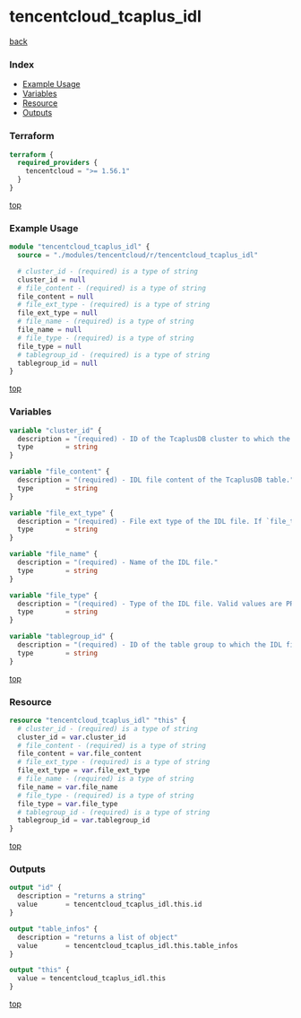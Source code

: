 # tencentcloud_tcaplus_idl

[back](../tencentcloud.md)

### Index

- [Example Usage](#example-usage)
- [Variables](#variables)
- [Resource](#resource)
- [Outputs](#outputs)

### Terraform

```terraform
terraform {
  required_providers {
    tencentcloud = ">= 1.56.1"
  }
}
```

[top](#index)

### Example Usage

```terraform
module "tencentcloud_tcaplus_idl" {
  source = "./modules/tencentcloud/r/tencentcloud_tcaplus_idl"

  # cluster_id - (required) is a type of string
  cluster_id = null
  # file_content - (required) is a type of string
  file_content = null
  # file_ext_type - (required) is a type of string
  file_ext_type = null
  # file_name - (required) is a type of string
  file_name = null
  # file_type - (required) is a type of string
  file_type = null
  # tablegroup_id - (required) is a type of string
  tablegroup_id = null
}
```

[top](#index)

### Variables

```terraform
variable "cluster_id" {
  description = "(required) - ID of the TcaplusDB cluster to which the table group belongs."
  type        = string
}

variable "file_content" {
  description = "(required) - IDL file content of the TcaplusDB table."
  type        = string
}

variable "file_ext_type" {
  description = "(required) - File ext type of the IDL file. If `file_type` is `PROTO`, `file_ext_type` must be 'proto'; If `file_type` is `TDR`, `file_ext_type` must be 'xml'."
  type        = string
}

variable "file_name" {
  description = "(required) - Name of the IDL file."
  type        = string
}

variable "file_type" {
  description = "(required) - Type of the IDL file. Valid values are PROTO and TDR."
  type        = string
}

variable "tablegroup_id" {
  description = "(required) - ID of the table group to which the IDL file belongs."
  type        = string
}
```

[top](#index)

### Resource

```terraform
resource "tencentcloud_tcaplus_idl" "this" {
  # cluster_id - (required) is a type of string
  cluster_id = var.cluster_id
  # file_content - (required) is a type of string
  file_content = var.file_content
  # file_ext_type - (required) is a type of string
  file_ext_type = var.file_ext_type
  # file_name - (required) is a type of string
  file_name = var.file_name
  # file_type - (required) is a type of string
  file_type = var.file_type
  # tablegroup_id - (required) is a type of string
  tablegroup_id = var.tablegroup_id
}
```

[top](#index)

### Outputs

```terraform
output "id" {
  description = "returns a string"
  value       = tencentcloud_tcaplus_idl.this.id
}

output "table_infos" {
  description = "returns a list of object"
  value       = tencentcloud_tcaplus_idl.this.table_infos
}

output "this" {
  value = tencentcloud_tcaplus_idl.this
}
```

[top](#index)